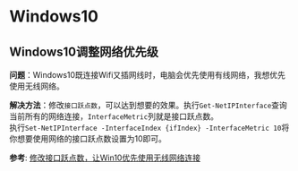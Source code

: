# Windows10

## Windows10调整网络优先级

**问题**：Windows10既连接Wifi又插网线时，电脑会优先使用有线网络，我想优先使用无线网络。  

**解决方法**：修改`接口跃点数`，可以达到想要的效果。执行`Get-NetIPInterface`查询当前所有的网络连接，`InterfaceMetric`列就是接口跃点数。  
执行`Set-NetIPInterface -InterfaceIndex {ifIndex} -InterfaceMetric 10`将你想要使用网络的接口跃点数设置为10即可。  

**参考**: [修改接口跃点数，让Win10优先使用无线网络连接](https://windows10.pro/set-netipinterface-interfaceindex-interfacemetric/)
